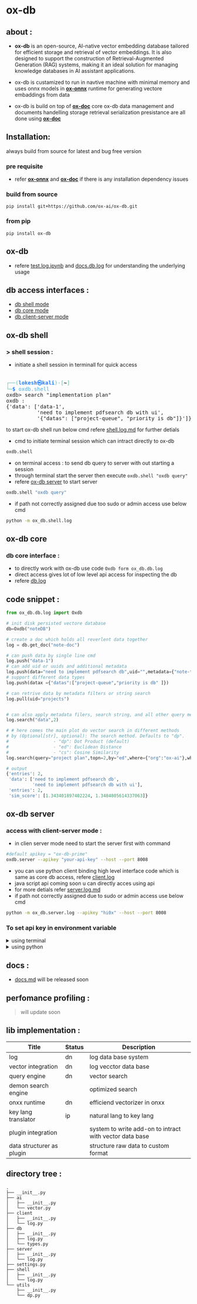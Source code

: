# ox-db

## about :

- **ox-db** is an open-source, AI-native vector embedding database tailored for efficient storage and retrieval of vector embeddings. It is also designed to support the construction of Retrieval-Augmented Generation (RAG) systems, making it an ideal solution for managing knowledge databases in AI assistant applications.

- ox-db is custamized to run in navtive machine with minimal memory and uses onnx models in **[ox-onnx](https://github.com/ox-ai/ox-onnx.git)** runtime for generating vectore embaddings from data

- ox-db is build on top of **[ox-doc](https://github.com/ox-ai/ox-doc.git)** core ox-db data management and documents handelling storage retrieval serialization presistance are all done using **[ox-doc](https://github.com/ox-ai/ox-doc.git)**

## Installation:

always build from source for latest and bug free version

### pre requisite

- refer **[ox-onnx](https://github.com/ox-ai/ox-onnx.git)** and **[ox-doc](https://github.com/ox-ai/ox-doc.git)** if there is any installation dependency issues

### build from source

```
pip install git+https://github.com/ox-ai/ox-db.git
```

### from pip

```
pip install ox-db
```

## ox-db

- refere [test.log.ipynb](./test.log.ipynb) and [docs.db.log](./docs/db.log.md) for understanding the underlying usage

## db access interfaces :

- [db shell mode](#ox-db-shell)
- [db core mode](#ox-db-core)
- [db client-server mode](#ox-db-server)

## ox-db shell

### > shell session :

- initiate a shell session in terminall for quick access

<pre>                                                                                                           
<font color="#5EBDAB">┌──(</font><font color="#277FFF"><b>lokesh㉿kali</b></font><font color="#5EBDAB">)-[</font><b>~</b><font color="#5EBDAB">]</font>
<font color="#5EBDAB">└─</font><font color="#277FFF"><b>$</b></font> <font color="#49AEE6">oxdb.shell</font>                                     
oxdb&gt; search &quot;implementation plan&quot;
oxdb : 
{&apos;data&apos;: [&apos;data-1&apos;,
          &apos;need to implement pdfsearch db with ui&apos;,
          &apos;{&quot;datas&quot;: [&quot;project-queue&quot;, &quot;priority is db&quot;]}&apos;]}
</pre>

to start ox-db shell run below cmd refere [shell.log.md](./docs/shell.log.md) for further detials



- cmd to initiate terminal session which can intract directly to ox-db

```bash
oxdb.shell
```

- on terminal access : to send db query to server with out starting a session
- through terminal start the server then execute `oxdb.shell "oxdb query"`
- refere [ox-db server](#ox-db-server) to start server

```bash
oxdb.shell "oxdb query"
```

- if path not correctly assigned due too sudo or admin access use below cmd

```bash
python -m ox_db.shell.log
```

## ox-db core

### db core interface :

- to directly work with ox-db use code `Oxdb form ox_db.db.log`
- direct access gives lot of low level api access for inspecting the db
- refere [db.log](./docs/db.log.md)

## code snippet :

```py
from ox_db.db.log import Oxdb

# init disk persisted vectore database
db=Oxdb("noteDB")

# create a doc which holds all reverlent data together
log = db.get_doc("note-doc")

# can push data by single line cmd
log.push("data-1")
# can add uid or uuids and additional metadata
log.push(data="need to implement pdfsearch db",uid="",metadata={"note-type" :"project-note","org":"ox-ai"})
# support different data types
log.push(datax ={"datas":["project-queue","priority is db" ]})

# can retrive data by metadata filters or string search
log.pull(uid="projects")


# can also apply metadata filers, search string, and all other query methods methods
log.search("data",2)

# # here comes the main plot do vector search in different methods
# by (Optional[str], optional): The search method. Defaults to "dp".
#                 - "dp": Dot Product (default)
#                 - "ed": Euclidean Distance
#                 - "cs": Cosine Similarity
log.search(query="project plan",topn=2,by="ed",where={"org":"ox-ai"},where_data={"search_string":"db"})
```

```py
# output
{'entries': 2,
 'data': ['need to implement pdfsearch db',
          'need to implement pdfsearch db with ui'],
 'entries': 2,
 'sim_score': [1.343401897402224, 1.3484805614337063]}

```

## ox-db server

### access with client-server mode :

- in clien server mode need to start the server first with command

```bash
#default apikey = "ox-db-prime"
oxdb.server --apikey "your-api-key" --host --port 8008
```

- you can use python client binding high level interface code which is same as core db access, refere [client.log](./docs/client.log.md)
- java script api coming soon u can directly acces using api
- for more detials refer [server.log.md](./docs/server.log.md)
- if path not correctly assigned due to sudo or admin access use below cmd

```bash
python -m ox_db.server.log --apikey "hi0x" --host --port 8008
```

### To set api key in environment variable

<details>
<summary> using terminal
 </summary>

```bash
# Set the environment variable
export OXDB_API_KEY="oxdb-apikey-001"
# Access the environment variable
echo $OXDB_API_KEY

```

</details>

<details>
<summary>using python </summary>

```py
import os
# Set the environment variable
os.environ["OXDB_API_KEY"] = "ox-db-101"
# Access the environment variable
api_key = os.getenv("OXDB_API_KEY")
```

</details>

## docs :

- [docs.md](./docs/docs.md) will be released soon

## perfomance profiling :

> will update soon

## lib implementation :

| Title                     | Status | Description                                             |
| ------------------------- | ------ | ------------------------------------------------------- |
| log                       | dn     | log data base system                                    |
| vector integration        | dn     | log vecctor data base                                   |
| query engine              | dn     | vector search                                           |
| demon search engine       |        | optimized search                                        |
| onxx runtime              | dn     | efficiend vectorizer in onxx                            |
| key lang translator       | ip     | natural lang to key lang                                |
| plugin integration        |        | system to write add-on to intract with vector data base |
| data structurer as plugin |        | structure raw data to custom format                     |

## directory tree :

```tree
.
├── __init__.py
├── ai
│   ├── __init__.py
│   └── vector.py
├── client
│   ├── __init__.py
│   └── log.py
├── db
│   ├── __init__.py
│   ├── log.py
│   └── types.py
├── server
│   ├── __init__.py
│   └── log.py
├── settings.py
├── shell
│   ├── __init__.py
│   └── log.py
└── utils
    ├── __init__.py
    └── dp.py
```
